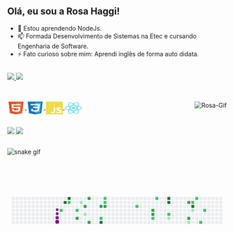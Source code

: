 ## Olá, eu sou a Rosa Haggi!

- 🌱 Estou aprendendo NodeJs.
- 📫 Formada Desenvolvimento de Sistemas na Etec e cursando Engenharia de Software.
- ⚡ Fato curioso sobre mim: Aprendi inglês de forma auto didata.

##

<div>
  <a href="https://github.com/rosahaggi">
  <img height="150em" src="https://github-readme-stats.vercel.app/api?username=rosahaggi&show_icons=true&theme=radical&include_all_commits=true&count_private=true"/>
    <img height="150em" src="https://github-readme-stats.vercel.app/api/top-langs/?username=rosa&layout=compact&langs_count=7&theme=radical"/>
</div>

##

<div style="display: inline_block"><br>
   <img align="center" alt="Rosa-HTML" height="30" width="40" src="https://raw.githubusercontent.com/devicons/devicon/master/icons/html5/html5-original.svg">
   <img align="center" alt="Rosa-CSS" height="30" width="40" src="https://raw.githubusercontent.com/devicons/devicon/master/icons/css3/css3-original.svg">
   <img align="center" alt="Rosa-Js" height="30" width="40" src="https://raw.githubusercontent.com/devicons/devicon/master/icons/javascript/javascript-plain.svg">
   <img align="center" alt="Rosa-React" height="30" width="40" src="https://raw.githubusercontent.com/devicons/devicon/master/icons/react/react-original.svg">
   <img align="right" alt="Rosa-Gif" height="200" widht="200" src="https://i.picasion.com/pic92/01e9adf9d109ea4c9f15650a599a480d.gif">
</div>

##

<div> 
      <a href="https://instagram.com/miranhanatech?igshid=OGQ5ZDc2ODk2ZA==" target="_blank"><img src="https://img.shields.io/badge/-Instagram-%23E4405F?style=for-the-badge&logo=instagram&logoColor=white" target="_blank"></a>
     <a href="https://www.linkedin.com/in/rosalina-teixeira-oliveira/" target="_blank"><img src="https://img.shields.io/badge/-LinkedIn-%230077B5?style=for-the-badge&logo=linkedin&logoColor=white" target="_blank"></a>
</div>

##

![snake gif]((https://raw.githubusercontent.com/math97/math97/dd13ac8e706f9e41a946f1484761a29d51e6e6ce/github-contribution-grid-snake.svg))
<svg viewBox="-16 -32 880 192" width="880" height="192" xmlns="http://www.w3.org/2000/svg"><style>@keyframes c0{6.63%{fill:var(--c1)}6.65%,to{fill:var(--ce)}}@keyframes c1{56.08%{fill:var(--c2)}56.1%,to{fill:var(--ce)}}@keyframes c2{94.09%{fill:var(--c4)}94.11%,to{fill:var(--ce)}}@keyframes c3{93.35%{fill:var(--c4)}93.37%,to{fill:var(--ce)}}@keyframes c4{54.6%{fill:var(--c2)}54.62%,to{fill:var(--ce)}}@keyframes c5{53.13%{fill:var(--c2)}53.15%,to{fill:var(--ce)}}@keyframes c6{58.29%{fill:var(--c3)}58.31%,to{fill:var(--ce)}}@keyframes c7{11.43%{fill:var(--c1)}11.45%,to{fill:var(--ce)}}@keyframes c8{61.61%{fill:var(--c3)}61.63%,to{fill:var(--ce)}}@keyframes c9{9.95%{fill:var(--c1)}9.97%,to{fill:var(--ce)}}@keyframes ca{62.72%{fill:var(--c3)}62.74%,to{fill:var(--ce)}}@keyframes cb{59.77%{fill:var(--c3)}59.79%,to{fill:var(--ce)}}@keyframes cc{64.57%{fill:var(--c3)}64.59%,to{fill:var(--ce)}}@keyframes cd{50.17%{fill:var(--c2)}50.19%,to{fill:var(--ce)}}@keyframes ce{88.18%{fill:var(--c4)}88.2%,to{fill:var(--ce)}}@keyframes cf{47.22%{fill:var(--c2)}47.24%,to{fill:var(--ce)}}@keyframes cg{47.59%{fill:var(--c2)}47.61%,to{fill:var(--ce)}}@keyframes ch{64.93%{fill:var(--c3)}64.95%,to{fill:var(--ce)}}@keyframes ci{39.84%{fill:var(--c2)}39.86%,to{fill:var(--ce)}}@keyframes cj{69.73%{fill:var(--c3)}69.75%,to{fill:var(--ce)}}@keyframes ck{70.1%{fill:var(--c3)}70.12%,to{fill:var(--ce)}}@keyframes cl{37.26%{fill:var(--c2)}37.28%,to{fill:var(--ce)}}@keyframes cm{42.43%{fill:var(--c2)}42.45%,to{fill:var(--ce)}}@keyframes cn{79.69%{fill:var(--c4)}79.71%,to{fill:var(--ce)}}@keyframes co{79.33%{fill:var(--c4)}79.35%,to{fill:var(--ce)}}@keyframes cp{35.41%{fill:var(--c2)}35.43%,to{fill:var(--ce)}}@keyframes cq{21.76%{fill:var(--c1)}21.78%,to{fill:var(--ce)}}@keyframes cr{76%{fill:var(--c3)}76.02%,to{fill:var(--ce)}}@keyframes cs{73.79%{fill:var(--c3)}73.81%,to{fill:var(--ce)}}@keyframes ct{23.98%{fill:var(--c1)}24%,to{fill:var(--ce)}}@keyframes cu{31.36%{fill:var(--c2)}31.38%,to{fill:var(--ce)}}@keyframes cv{76.74%{fill:var(--c4)}76.76%,to{fill:var(--ce)}}@keyframes cw{25.45%{fill:var(--c1)}25.47%,to{fill:var(--ce)}}@keyframes cx{30.62%{fill:var(--c2)}30.64%,to{fill:var(--ce)}}@keyframes cy{28.03%{fill:var(--c2)}28.05%,to{fill:var(--ce)}}@keyframes cz{26.56%{fill:var(--c2)}26.58%,to{fill:var(--ce)}}@keyframes u0{6.63%{transform:scale(0,1)}6.65%,9.95%{transform:scale(.17,1)}11.43%,9.97%{transform:scale(.33,1)}11.45%,21.76%{transform:scale(.5,1)}21.78%,23.98%{transform:scale(.67,1)}24%,25.45%{transform:scale(.83,1)}25.47%,to{transform:scale(1,1)}}@keyframes u1{26.56%{transform:scale(0,1)}26.58%,28.03%{transform:scale(.07,1)}28.05%,30.62%{transform:scale(.14,1)}30.64%,31.36%{transform:scale(.21,1)}31.38%,35.41%{transform:scale(.29,1)}35.43%,37.26%{transform:scale(.36,1)}37.28%,39.84%{transform:scale(.43,1)}39.86%,42.43%{transform:scale(.5,1)}42.45%,47.22%{transform:scale(.57,1)}47.24%,47.59%{transform:scale(.64,1)}47.61%,50.17%{transform:scale(.71,1)}50.19%,53.13%{transform:scale(.79,1)}53.15%,54.6%{transform:scale(.86,1)}54.62%,56.08%{transform:scale(.93,1)}56.1%,to{transform:scale(1,1)}}@keyframes u2{58.29%{transform:scale(0,1)}58.31%,59.77%{transform:scale(.1,1)}59.79%,61.61%{transform:scale(.2,1)}61.63%,62.72%{transform:scale(.3,1)}62.74%,64.57%{transform:scale(.4,1)}64.59%,64.93%{transform:scale(.5,1)}64.95%,69.73%{transform:scale(.6,1)}69.75%,70.1%{transform:scale(.7,1)}70.12%,73.79%{transform:scale(.8,1)}73.81%,76%{transform:scale(.9,1)}76.02%,to{transform:scale(1,1)}}@keyframes u3{76.74%{transform:scale(0,1)}76.76%,79.33%{transform:scale(.17,1)}79.35%,79.69%{transform:scale(.33,1)}79.71%,88.18%{transform:scale(.5,1)}88.2%,93.35%{transform:scale(.67,1)}93.37%,94.09%{transform:scale(.83,1)}94.11%,to{transform:scale(1,1)}}@keyframes s0{0%,99.63%{transform:translate(0,-16px)}.37%{transform:translate(0,0)}4.43%{transform:translate(176px,0)}6.64%{transform:translate(176px,96px)}60.15%,9.23%{transform:translate(288px,96px)}10.33%{transform:translate(288px,48px)}10.7%{transform:translate(272px,48px)}11.44%{transform:translate(272px,16px)}12.92%{transform:translate(336px,16px)}13.65%,51.29%{transform:translate(336px,48px)}18.45%{transform:translate(544px,48px)}18.82%,38.75%{transform:translate(544px,32px)}20.3%{transform:translate(608px,32px)}21.4%{transform:translate(608px,80px)}23.25%{transform:translate(688px,80px)}23.62%{transform:translate(688px,96px)}24.35%{transform:translate(720px,96px)}25.46%,74.91%{transform:translate(720px,48px)}26.57%{transform:translate(768px,48px)}26.94%{transform:translate(768px,64px)}27.31%{transform:translate(752px,64px)}28.04%{transform:translate(752px,96px)}28.41%{transform:translate(736px,96px)}30.63%{transform:translate(736px,0)}31%{transform:translate(720px,0)}31.37%,76.38%{transform:translate(720px,16px)}31.73%{transform:translate(736px,16px)}32.47%{transform:translate(736px,48px)}35.06%{transform:translate(624px,48px)}35.42%{transform:translate(624px,64px)}36.53%{transform:translate(576px,64px)}36.9%{transform:translate(576px,80px)}37.64%{transform:translate(544px,80px)}39.85%{transform:translate(496px,32px)}40.22%{transform:translate(496px,16px)}42.07%{transform:translate(576px,16px)}42.44%{transform:translate(576px,0)}47.23%{transform:translate(368px,0)}47.6%{transform:translate(368px,16px)}47.97%{transform:translate(384px,16px)}48.71%{transform:translate(384px,48px)}49.45%{transform:translate(352px,48px)}50.18%{transform:translate(352px,80px)}50.55%{transform:translate(336px,80px)}53.14%,57.56%{transform:translate(256px,48px)}53.87%{transform:translate(256px,16px)}54.61%{transform:translate(224px,16px)}54.98%{transform:translate(224px,32px)}55.72%{transform:translate(192px,32px)}56.09%{transform:translate(192px,48px)}58.3%{transform:translate(256px,80px)}59.41%{transform:translate(304px,80px)}59.78%{transform:translate(304px,96px)}61.62%{transform:translate(288px,32px)}61.99%{transform:translate(304px,32px)}62.73%{transform:translate(304px,0)}63.84%,85.98%{transform:translate(352px,0)}64.58%{transform:translate(352px,32px)}69.37%{transform:translate(560px,32px)}70.11%{transform:translate(560px,64px)}73.43%{transform:translate(704px,64px)}73.8%{transform:translate(704px,80px)}74.17%{transform:translate(720px,80px)}75.28%{transform:translate(704px,48px)}76.01%,77.49%{transform:translate(704px,16px)}76.75%{transform:translate(720px,32px)}77.12%{transform:translate(704px,32px)}79.34%{transform:translate(624px,16px)}79.7%{transform:translate(624px,0)}88.19%{transform:translate(352px,96px)}88.56%{transform:translate(336px,96px)}90.77%{transform:translate(336px,0)}93.73%{transform:translate(208px,0)}94.1%{transform:translate(208px,16px)}96.68%{transform:translate(96px,16px)}97.42%{transform:translate(96px,-16px)}}@keyframes s1{0%,99.63%{transform:translate(16px,-16px)}.37%{transform:translate(0,-16px)}.74%{transform:translate(0,0)}4.8%{transform:translate(176px,0)}7.01%{transform:translate(176px,96px)}60.52%,9.59%{transform:translate(288px,96px)}10.7%{transform:translate(288px,48px)}11.07%{transform:translate(272px,48px)}11.81%{transform:translate(272px,16px)}13.28%{transform:translate(336px,16px)}14.02%,51.66%{transform:translate(336px,48px)}18.82%{transform:translate(544px,48px)}19.19%,39.11%{transform:translate(544px,32px)}20.66%{transform:translate(608px,32px)}21.77%{transform:translate(608px,80px)}23.62%{transform:translate(688px,80px)}23.99%{transform:translate(688px,96px)}24.72%{transform:translate(720px,96px)}25.83%,75.28%{transform:translate(720px,48px)}26.94%{transform:translate(768px,48px)}27.31%{transform:translate(768px,64px)}27.68%{transform:translate(752px,64px)}28.41%{transform:translate(752px,96px)}28.78%{transform:translate(736px,96px)}31%{transform:translate(736px,0)}31.37%{transform:translate(720px,0)}31.73%,76.75%{transform:translate(720px,16px)}32.1%{transform:translate(736px,16px)}32.84%{transform:translate(736px,48px)}35.42%{transform:translate(624px,48px)}35.79%{transform:translate(624px,64px)}36.9%{transform:translate(576px,64px)}37.27%{transform:translate(576px,80px)}38.01%{transform:translate(544px,80px)}40.22%{transform:translate(496px,32px)}40.59%{transform:translate(496px,16px)}42.44%{transform:translate(576px,16px)}42.8%{transform:translate(576px,0)}47.6%{transform:translate(368px,0)}47.97%{transform:translate(368px,16px)}48.34%{transform:translate(384px,16px)}49.08%{transform:translate(384px,48px)}49.82%{transform:translate(352px,48px)}50.55%{transform:translate(352px,80px)}50.92%{transform:translate(336px,80px)}53.51%,57.93%{transform:translate(256px,48px)}54.24%{transform:translate(256px,16px)}54.98%{transform:translate(224px,16px)}55.35%{transform:translate(224px,32px)}56.09%{transform:translate(192px,32px)}56.46%{transform:translate(192px,48px)}58.67%{transform:translate(256px,80px)}59.78%{transform:translate(304px,80px)}60.15%{transform:translate(304px,96px)}61.99%{transform:translate(288px,32px)}62.36%{transform:translate(304px,32px)}63.1%{transform:translate(304px,0)}64.21%,86.35%{transform:translate(352px,0)}64.94%{transform:translate(352px,32px)}69.74%{transform:translate(560px,32px)}70.48%{transform:translate(560px,64px)}73.8%{transform:translate(704px,64px)}74.17%{transform:translate(704px,80px)}74.54%{transform:translate(720px,80px)}75.65%{transform:translate(704px,48px)}76.38%,77.86%{transform:translate(704px,16px)}77.12%{transform:translate(720px,32px)}77.49%{transform:translate(704px,32px)}79.7%{transform:translate(624px,16px)}80.07%{transform:translate(624px,0)}88.56%{transform:translate(352px,96px)}88.93%{transform:translate(336px,96px)}91.14%{transform:translate(336px,0)}94.1%{transform:translate(208px,0)}94.46%{transform:translate(208px,16px)}97.05%{transform:translate(96px,16px)}97.79%{transform:translate(96px,-16px)}}@keyframes s2{0%,99.63%{transform:translate(32px,-16px)}.74%{transform:translate(0,-16px)}1.11%{transform:translate(0,0)}5.17%{transform:translate(176px,0)}7.38%{transform:translate(176px,96px)}60.89%,9.96%{transform:translate(288px,96px)}11.07%{transform:translate(288px,48px)}11.44%{transform:translate(272px,48px)}12.18%{transform:translate(272px,16px)}13.65%{transform:translate(336px,16px)}14.39%,52.03%{transform:translate(336px,48px)}19.19%{transform:translate(544px,48px)}19.56%,39.48%{transform:translate(544px,32px)}21.03%{transform:translate(608px,32px)}22.14%{transform:translate(608px,80px)}23.99%{transform:translate(688px,80px)}24.35%{transform:translate(688px,96px)}25.09%{transform:translate(720px,96px)}26.2%,75.65%{transform:translate(720px,48px)}27.31%{transform:translate(768px,48px)}27.68%{transform:translate(768px,64px)}28.04%{transform:translate(752px,64px)}28.78%{transform:translate(752px,96px)}29.15%{transform:translate(736px,96px)}31.37%{transform:translate(736px,0)}31.73%{transform:translate(720px,0)}32.1%,77.12%{transform:translate(720px,16px)}32.47%{transform:translate(736px,16px)}33.21%{transform:translate(736px,48px)}35.79%{transform:translate(624px,48px)}36.16%{transform:translate(624px,64px)}37.27%{transform:translate(576px,64px)}37.64%{transform:translate(576px,80px)}38.38%{transform:translate(544px,80px)}40.59%{transform:translate(496px,32px)}40.96%{transform:translate(496px,16px)}42.8%{transform:translate(576px,16px)}43.17%{transform:translate(576px,0)}47.97%{transform:translate(368px,0)}48.34%{transform:translate(368px,16px)}48.71%{transform:translate(384px,16px)}49.45%{transform:translate(384px,48px)}50.18%{transform:translate(352px,48px)}50.92%{transform:translate(352px,80px)}51.29%{transform:translate(336px,80px)}53.87%,58.3%{transform:translate(256px,48px)}54.61%{transform:translate(256px,16px)}55.35%{transform:translate(224px,16px)}55.72%{transform:translate(224px,32px)}56.46%{transform:translate(192px,32px)}56.83%{transform:translate(192px,48px)}59.04%{transform:translate(256px,80px)}60.15%{transform:translate(304px,80px)}60.52%{transform:translate(304px,96px)}62.36%{transform:translate(288px,32px)}62.73%{transform:translate(304px,32px)}63.47%{transform:translate(304px,0)}64.58%,86.72%{transform:translate(352px,0)}65.31%{transform:translate(352px,32px)}70.11%{transform:translate(560px,32px)}70.85%{transform:translate(560px,64px)}74.17%{transform:translate(704px,64px)}74.54%{transform:translate(704px,80px)}74.91%{transform:translate(720px,80px)}76.01%{transform:translate(704px,48px)}76.75%,78.23%{transform:translate(704px,16px)}77.49%{transform:translate(720px,32px)}77.86%{transform:translate(704px,32px)}80.07%{transform:translate(624px,16px)}80.44%{transform:translate(624px,0)}88.93%{transform:translate(352px,96px)}89.3%{transform:translate(336px,96px)}91.51%{transform:translate(336px,0)}94.46%{transform:translate(208px,0)}94.83%{transform:translate(208px,16px)}97.42%{transform:translate(96px,16px)}98.15%{transform:translate(96px,-16px)}}@keyframes s3{0%,99.63%{transform:translate(48px,-16px)}1.11%{transform:translate(0,-16px)}1.48%{transform:translate(0,0)}5.54%{transform:translate(176px,0)}7.75%{transform:translate(176px,96px)}10.33%,61.25%{transform:translate(288px,96px)}11.44%{transform:translate(288px,48px)}11.81%{transform:translate(272px,48px)}12.55%{transform:translate(272px,16px)}14.02%{transform:translate(336px,16px)}14.76%,52.4%{transform:translate(336px,48px)}19.56%{transform:translate(544px,48px)}19.93%,39.85%{transform:translate(544px,32px)}21.4%{transform:translate(608px,32px)}22.51%{transform:translate(608px,80px)}24.35%{transform:translate(688px,80px)}24.72%{transform:translate(688px,96px)}25.46%{transform:translate(720px,96px)}26.57%,76.01%{transform:translate(720px,48px)}27.68%{transform:translate(768px,48px)}28.04%{transform:translate(768px,64px)}28.41%{transform:translate(752px,64px)}29.15%{transform:translate(752px,96px)}29.52%{transform:translate(736px,96px)}31.73%{transform:translate(736px,0)}32.1%{transform:translate(720px,0)}32.47%,77.49%{transform:translate(720px,16px)}32.84%{transform:translate(736px,16px)}33.58%{transform:translate(736px,48px)}36.16%{transform:translate(624px,48px)}36.53%{transform:translate(624px,64px)}37.64%{transform:translate(576px,64px)}38.01%{transform:translate(576px,80px)}38.75%{transform:translate(544px,80px)}40.96%{transform:translate(496px,32px)}41.33%{transform:translate(496px,16px)}43.17%{transform:translate(576px,16px)}43.54%{transform:translate(576px,0)}48.34%{transform:translate(368px,0)}48.71%{transform:translate(368px,16px)}49.08%{transform:translate(384px,16px)}49.82%{transform:translate(384px,48px)}50.55%{transform:translate(352px,48px)}51.29%{transform:translate(352px,80px)}51.66%{transform:translate(336px,80px)}54.24%,58.67%{transform:translate(256px,48px)}54.98%{transform:translate(256px,16px)}55.72%{transform:translate(224px,16px)}56.09%{transform:translate(224px,32px)}56.83%{transform:translate(192px,32px)}57.2%{transform:translate(192px,48px)}59.41%{transform:translate(256px,80px)}60.52%{transform:translate(304px,80px)}60.89%{transform:translate(304px,96px)}62.73%{transform:translate(288px,32px)}63.1%{transform:translate(304px,32px)}63.84%{transform:translate(304px,0)}64.94%,87.08%{transform:translate(352px,0)}65.68%{transform:translate(352px,32px)}70.48%{transform:translate(560px,32px)}71.22%{transform:translate(560px,64px)}74.54%{transform:translate(704px,64px)}74.91%{transform:translate(704px,80px)}75.28%{transform:translate(720px,80px)}76.38%{transform:translate(704px,48px)}77.12%,78.6%{transform:translate(704px,16px)}77.86%{transform:translate(720px,32px)}78.23%{transform:translate(704px,32px)}80.44%{transform:translate(624px,16px)}80.81%{transform:translate(624px,0)}89.3%{transform:translate(352px,96px)}89.67%{transform:translate(336px,96px)}91.88%{transform:translate(336px,0)}94.83%{transform:translate(208px,0)}95.2%{transform:translate(208px,16px)}97.79%{transform:translate(96px,16px)}98.52%{transform:translate(96px,-16px)}}:root{--cb:#1b1f230a;--cs:purple;--ce:#ebedf0;--c0:#ebedf0;--c1:#9be9a8;--c2:#40c463;--c3:#30a14e;--c4:#216e39}@media (prefers-color-scheme:dark){:root{--cb:#1b1f230a;--cs:purple;--ce:#161b22;--c1:#01311f;--c2:#034525;--c3:#0f6d31;--c4:#00c647}}.c{shape-rendering:geometricPrecision;rx:2;ry:2;fill:var(--ce);stroke-width:1px;stroke:var(--cb);animation:none 27100ms linear infinite}.c.c0{fill:var(--c1);animation-name:c0}.c.c1{fill:var(--c2);animation-name:c1}.c.c2,.c.c3{fill:var(--c4);animation-name:c2}.c.c3{animation-name:c3}.c.c4,.c.c5{fill:var(--c2);animation-name:c4}.c.c5{animation-name:c5}.c.c6{fill:var(--c3);animation-name:c6}.c.c7{fill:var(--c1);animation-name:c7}.c.c8{fill:var(--c3);animation-name:c8}.c.c9{fill:var(--c1);animation-name:c9}.c.ca,.c.cb,.c.cc{fill:var(--c3);animation-name:ca}.c.cb,.c.cc{animation-name:cb}.c.cc{animation-name:cc}.c.cd{fill:var(--c2);animation-name:cd}.c.ce{fill:var(--c4);animation-name:ce}.c.cf,.c.cg{fill:var(--c2);animation-name:cf}.c.cg{animation-name:cg}.c.ch{fill:var(--c3);animation-name:ch}.c.ci{fill:var(--c2);animation-name:ci}.c.cj,.c.ck{fill:var(--c3);animation-name:cj}.c.ck{animation-name:ck}.c.cl,.c.cm{fill:var(--c2);animation-name:cl}.c.cm{animation-name:cm}.c.cn,.c.co{fill:var(--c4);animation-name:cn}.c.co{animation-name:co}.c.cp{fill:var(--c2);animation-name:cp}.c.cq{fill:var(--c1);animation-name:cq}.c.cr,.c.cs{fill:var(--c3);animation-name:cr}.c.cs{animation-name:cs}.c.ct{fill:var(--c1);animation-name:ct}.c.cu{fill:var(--c2);animation-name:cu}.c.cv{fill:var(--c4);animation-name:cv}.c.cw{fill:var(--c1);animation-name:cw}.c.cx,.c.cy,.c.cz{fill:var(--c2);animation-name:cx}.c.cy,.c.cz{animation-name:cy}.c.cz{animation-name:cz}.s,.u{animation:none linear 27100ms infinite}.u,.u.u0{transform-origin:0 0}.u{transform:scale(0,1)}.u.u0{fill:var(--c1);animation-name:u0}.u.u1{fill:var(--c2);animation-name:u1;transform-origin:141.3px 0}.u.u2{fill:var(--c3);animation-name:u2;transform-origin:471.1px 0}.u.u3{fill:var(--c4);animation-name:u3;transform-origin:706.7px 0}.s{shape-rendering:geometricPrecision;fill:var(--cs)}.s.s0{transform:translate(0,-16px);animation-name:s0}.s.s1{transform:translate(16px,-16px);animation-name:s1}.s.s2{transform:translate(32px,-16px);animation-name:s2}.s.s3{transform:translate(48px,-16px);animation-name:s3}</style><rect class="c" x="2" y="2" width="12" height="12"/><rect class="c" x="2" y="18" width="12" height="12"/><rect class="c" x="2" y="34" width="12" height="12"/><rect class="c" x="2" y="50" width="12" height="12"/><rect class="c" x="2" y="66" width="12" height="12"/><rect class="c" x="2" y="82" width="12" height="12"/><rect class="c" x="2" y="98" width="12" height="12"/><rect class="c" x="18" y="2" width="12" height="12"/><rect class="c" x="18" y="18" width="12" height="12"/><rect class="c" x="18" y="34" width="12" height="12"/><rect class="c" x="18" y="50" width="12" height="12"/><rect class="c" x="18" y="66" width="12" height="12"/><rect class="c" x="18" y="82" width="12" height="12"/><rect class="c" x="18" y="98" width="12" height="12"/><rect class="c" x="34" y="2" width="12" height="12"/><rect class="c" x="34" y="18" width="12" height="12"/><rect class="c" x="34" y="34" width="12" height="12"/><rect class="c" x="34" y="50" width="12" height="12"/><rect class="c" x="34" y="66" width="12" height="12"/><rect class="c" x="34" y="82" width="12" height="12"/><rect class="c" x="34" y="98" width="12" height="12"/><rect class="c" x="50" y="2" width="12" height="12"/><rect class="c" x="50" y="18" width="12" height="12"/><rect class="c" x="50" y="34" width="12" height="12"/><rect class="c" x="50" y="50" width="12" height="12"/><rect class="c" x="50" y="66" width="12" height="12"/><rect class="c" x="50" y="82" width="12" height="12"/><rect class="c" x="50" y="98" width="12" height="12"/><rect class="c" x="66" y="2" width="12" height="12"/><rect class="c" x="66" y="18" width="12" height="12"/><rect class="c" x="66" y="34" width="12" height="12"/><rect class="c" x="66" y="50" width="12" height="12"/><rect class="c" x="66" y="66" width="12" height="12"/><rect class="c" x="66" y="82" width="12" height="12"/><rect class="c" x="66" y="98" width="12" height="12"/><rect class="c" x="82" y="2" width="12" height="12"/><rect class="c" x="82" y="18" width="12" height="12"/><rect class="c" x="82" y="34" width="12" height="12"/><rect class="c" x="82" y="50" width="12" height="12"/><rect class="c" x="82" y="66" width="12" height="12"/><rect class="c" x="82" y="82" width="12" height="12"/><rect class="c" x="82" y="98" width="12" height="12"/><rect class="c" x="98" y="2" width="12" height="12"/><rect class="c" x="98" y="18" width="12" height="12"/><rect class="c" x="98" y="34" width="12" height="12"/><rect class="c" x="98" y="50" width="12" height="12"/><rect class="c" x="98" y="66" width="12" height="12"/><rect class="c" x="98" y="82" width="12" height="12"/><rect class="c" x="98" y="98" width="12" height="12"/><rect class="c" x="114" y="2" width="12" height="12"/><rect class="c" x="114" y="18" width="12" height="12"/><rect class="c" x="114" y="34" width="12" height="12"/><rect class="c" x="114" y="50" width="12" height="12"/><rect class="c" x="114" y="66" width="12" height="12"/><rect class="c" x="114" y="82" width="12" height="12"/><rect class="c" x="114" y="98" width="12" height="12"/><rect class="c" x="130" y="2" width="12" height="12"/><rect class="c" x="130" y="18" width="12" height="12"/><rect class="c" x="130" y="34" width="12" height="12"/><rect class="c" x="130" y="50" width="12" height="12"/><rect class="c" x="130" y="66" width="12" height="12"/><rect class="c" x="130" y="82" width="12" height="12"/><rect class="c" x="130" y="98" width="12" height="12"/><rect class="c" x="146" y="2" width="12" height="12"/><rect class="c" x="146" y="18" width="12" height="12"/><rect class="c" x="146" y="34" width="12" height="12"/><rect class="c" x="146" y="50" width="12" height="12"/><rect class="c" x="146" y="66" width="12" height="12"/><rect class="c" x="146" y="82" width="12" height="12"/><rect class="c" x="146" y="98" width="12" height="12"/><rect class="c" x="162" y="2" width="12" height="12"/><rect class="c" x="162" y="18" width="12" height="12"/><rect class="c" x="162" y="34" width="12" height="12"/><rect class="c" x="162" y="50" width="12" height="12"/><rect class="c" x="162" y="66" width="12" height="12"/><rect class="c" x="162" y="82" width="12" height="12"/><rect class="c" x="162" y="98" width="12" height="12"/><rect class="c" x="178" y="2" width="12" height="12"/><rect class="c" x="178" y="18" width="12" height="12"/><rect class="c" x="178" y="34" width="12" height="12"/><rect class="c" x="178" y="50" width="12" height="12"/><rect class="c" x="178" y="66" width="12" height="12"/><rect class="c" x="178" y="82" width="12" height="12"/><rect class="c c0" x="178" y="98" width="12" height="12"/><rect class="c" x="194" y="2" width="12" height="12"/><rect class="c" x="194" y="18" width="12" height="12"/><rect class="c" x="194" y="34" width="12" height="12"/><rect class="c c1" x="194" y="50" width="12" height="12"/><rect class="c" x="194" y="66" width="12" height="12"/><rect class="c" x="194" y="82" width="12" height="12"/><rect class="c" x="194" y="98" width="12" height="12"/><rect class="c" x="210" y="2" width="12" height="12"/><rect class="c c2" x="210" y="18" width="12" height="12"/><rect class="c" x="210" y="34" width="12" height="12"/><rect class="c" x="210" y="50" width="12" height="12"/><rect class="c" x="210" y="66" width="12" height="12"/><rect class="c" x="210" y="82" width="12" height="12"/><rect class="c" x="210" y="98" width="12" height="12"/><rect class="c c3" x="226" y="2" width="12" height="12"/><rect class="c c4" x="226" y="18" width="12" height="12"/><rect class="c" x="226" y="34" width="12" height="12"/><rect class="c" x="226" y="50" width="12" height="12"/><rect class="c" x="226" y="66" width="12" height="12"/><rect class="c" x="226" y="82" width="12" height="12"/><rect class="c" x="226" y="98" width="12" height="12"/><rect class="c" x="242" y="2" width="12" height="12"/><rect class="c" x="242" y="18" width="12" height="12"/><rect class="c" x="242" y="34" width="12" height="12"/><rect class="c" x="242" y="50" width="12" height="12"/><rect class="c" x="242" y="66" width="12" height="12"/><rect class="c" x="242" y="82" width="12" height="12"/><rect class="c" x="242" y="98" width="12" height="12"/><rect class="c" x="258" y="2" width="12" height="12"/><rect class="c" x="258" y="18" width="12" height="12"/><rect class="c" x="258" y="34" width="12" height="12"/><rect class="c c5" x="258" y="50" width="12" height="12"/><rect class="c" x="258" y="66" width="12" height="12"/><rect class="c c6" x="258" y="82" width="12" height="12"/><rect class="c" x="258" y="98" width="12" height="12"/><rect class="c" x="274" y="2" width="12" height="12"/><rect class="c c7" x="274" y="18" width="12" height="12"/><rect class="c" x="274" y="34" width="12" height="12"/><rect class="c" x="274" y="50" width="12" height="12"/><rect class="c" x="274" y="66" width="12" height="12"/><rect class="c" x="274" y="82" width="12" height="12"/><rect class="c" x="274" y="98" width="12" height="12"/><rect class="c" x="290" y="2" width="12" height="12"/><rect class="c" x="290" y="18" width="12" height="12"/><rect class="c c8" x="290" y="34" width="12" height="12"/><rect class="c" x="290" y="50" width="12" height="12"/><rect class="c c9" x="290" y="66" width="12" height="12"/><rect class="c" x="290" y="82" width="12" height="12"/><rect class="c" x="290" y="98" width="12" height="12"/><rect class="c ca" x="306" y="2" width="12" height="12"/><rect class="c" x="306" y="18" width="12" height="12"/><rect class="c" x="306" y="34" width="12" height="12"/><rect class="c" x="306" y="50" width="12" height="12"/><rect class="c" x="306" y="66" width="12" height="12"/><rect class="c" x="306" y="82" width="12" height="12"/><rect class="c cb" x="306" y="98" width="12" height="12"/><rect class="c" x="322" y="2" width="12" height="12"/><rect class="c" x="322" y="18" width="12" height="12"/><rect class="c" x="322" y="34" width="12" height="12"/><rect class="c" x="322" y="50" width="12" height="12"/><rect class="c" x="322" y="66" width="12" height="12"/><rect class="c" x="322" y="82" width="12" height="12"/><rect class="c" x="322" y="98" width="12" height="12"/><rect class="c" x="338" y="2" width="12" height="12"/><rect class="c" x="338" y="18" width="12" height="12"/><rect class="c" x="338" y="34" width="12" height="12"/><rect class="c" x="338" y="50" width="12" height="12"/><rect class="c" x="338" y="66" width="12" height="12"/><rect class="c" x="338" y="82" width="12" height="12"/><rect class="c" x="338" y="98" width="12" height="12"/><rect class="c" x="354" y="2" width="12" height="12"/><rect class="c" x="354" y="18" width="12" height="12"/><rect class="c cc" x="354" y="34" width="12" height="12"/><rect class="c" x="354" y="50" width="12" height="12"/><rect class="c" x="354" y="66" width="12" height="12"/><rect class="c cd" x="354" y="82" width="12" height="12"/><rect class="c ce" x="354" y="98" width="12" height="12"/><rect class="c cf" x="370" y="2" width="12" height="12"/><rect class="c cg" x="370" y="18" width="12" height="12"/><rect class="c ch" x="370" y="34" width="12" height="12"/><rect class="c" x="370" y="50" width="12" height="12"/><rect class="c" x="370" y="66" width="12" height="12"/><rect class="c" x="370" y="82" width="12" height="12"/><rect class="c" x="370" y="98" width="12" height="12"/><rect class="c" x="386" y="2" width="12" height="12"/><rect class="c" x="386" y="18" width="12" height="12"/><rect class="c" x="386" y="34" width="12" height="12"/><rect class="c" x="386" y="50" width="12" height="12"/><rect class="c" x="386" y="66" width="12" height="12"/><rect class="c" x="386" y="82" width="12" height="12"/><rect class="c" x="386" y="98" width="12" height="12"/><rect class="c" x="402" y="2" width="12" height="12"/><rect class="c" x="402" y="18" width="12" height="12"/><rect class="c" x="402" y="34" width="12" height="12"/><rect class="c" x="402" y="50" width="12" height="12"/><rect class="c" x="402" y="66" width="12" height="12"/><rect class="c" x="402" y="82" width="12" height="12"/><rect class="c" x="402" y="98" width="12" height="12"/><rect class="c" x="418" y="2" width="12" height="12"/><rect class="c" x="418" y="18" width="12" height="12"/><rect class="c" x="418" y="34" width="12" height="12"/><rect class="c" x="418" y="50" width="12" height="12"/><rect class="c" x="418" y="66" width="12" height="12"/><rect class="c" x="418" y="82" width="12" height="12"/><rect class="c" x="418" y="98" width="12" height="12"/><rect class="c" x="434" y="2" width="12" height="12"/><rect class="c" x="434" y="18" width="12" height="12"/><rect class="c" x="434" y="34" width="12" height="12"/><rect class="c" x="434" y="50" width="12" height="12"/><rect class="c" x="434" y="66" width="12" height="12"/><rect class="c" x="434" y="82" width="12" height="12"/><rect class="c" x="434" y="98" width="12" height="12"/><rect class="c" x="450" y="2" width="12" height="12"/><rect class="c" x="450" y="18" width="12" height="12"/><rect class="c" x="450" y="34" width="12" height="12"/><rect class="c" x="450" y="50" width="12" height="12"/><rect class="c" x="450" y="66" width="12" height="12"/><rect class="c" x="450" y="82" width="12" height="12"/><rect class="c" x="450" y="98" width="12" height="12"/><rect class="c" x="466" y="2" width="12" height="12"/><rect class="c" x="466" y="18" width="12" height="12"/><rect class="c" x="466" y="34" width="12" height="12"/><rect class="c" x="466" y="50" width="12" height="12"/><rect class="c" x="466" y="66" width="12" height="12"/><rect class="c" x="466" y="82" width="12" height="12"/><rect class="c" x="466" y="98" width="12" height="12"/><rect class="c" x="482" y="2" width="12" height="12"/><rect class="c" x="482" y="18" width="12" height="12"/><rect class="c" x="482" y="34" width="12" height="12"/><rect class="c" x="482" y="50" width="12" height="12"/><rect class="c" x="482" y="66" width="12" height="12"/><rect class="c" x="482" y="82" width="12" height="12"/><rect class="c" x="482" y="98" width="12" height="12"/><rect class="c" x="498" y="2" width="12" height="12"/><rect class="c" x="498" y="18" width="12" height="12"/><rect class="c ci" x="498" y="34" width="12" height="12"/><rect class="c" x="498" y="50" width="12" height="12"/><rect class="c" x="498" y="66" width="12" height="12"/><rect class="c" x="498" y="82" width="12" height="12"/><rect class="c" x="498" y="98" width="12" height="12"/><rect class="c" x="514" y="2" width="12" height="12"/><rect class="c" x="514" y="18" width="12" height="12"/><rect class="c" x="514" y="34" width="12" height="12"/><rect class="c" x="514" y="50" width="12" height="12"/><rect class="c" x="514" y="66" width="12" height="12"/><rect class="c" x="514" y="82" width="12" height="12"/><rect class="c" x="514" y="98" width="12" height="12"/><rect class="c" x="530" y="2" width="12" height="12"/><rect class="c" x="530" y="18" width="12" height="12"/><rect class="c" x="530" y="34" width="12" height="12"/><rect class="c" x="530" y="50" width="12" height="12"/><rect class="c" x="530" y="66" width="12" height="12"/><rect class="c" x="530" y="82" width="12" height="12"/><rect class="c" x="530" y="98" width="12" height="12"/><rect class="c" x="546" y="2" width="12" height="12"/><rect class="c" x="546" y="18" width="12" height="12"/><rect class="c" x="546" y="34" width="12" height="12"/><rect class="c" x="546" y="50" width="12" height="12"/><rect class="c" x="546" y="66" width="12" height="12"/><rect class="c" x="546" y="82" width="12" height="12"/><rect class="c" x="546" y="98" width="12" height="12"/><rect class="c" x="562" y="2" width="12" height="12"/><rect class="c" x="562" y="18" width="12" height="12"/><rect class="c" x="562" y="34" width="12" height="12"/><rect class="c cj" x="562" y="50" width="12" height="12"/><rect class="c ck" x="562" y="66" width="12" height="12"/><rect class="c cl" x="562" y="82" width="12" height="12"/><rect class="c" x="562" y="98" width="12" height="12"/><rect class="c cm" x="578" y="2" width="12" height="12"/><rect class="c" x="578" y="18" width="12" height="12"/><rect class="c" x="578" y="34" width="12" height="12"/><rect class="c" x="578" y="50" width="12" height="12"/><rect class="c" x="578" y="66" width="12" height="12"/><rect class="c" x="578" y="82" width="12" height="12"/><rect class="c" x="578" y="98" width="12" height="12"/><rect class="c" x="594" y="2" width="12" height="12"/><rect class="c" x="594" y="18" width="12" height="12"/><rect class="c" x="594" y="34" width="12" height="12"/><rect class="c" x="594" y="50" width="12" height="12"/><rect class="c" x="594" y="66" width="12" height="12"/><rect class="c" x="594" y="82" width="12" height="12"/><rect class="c" x="594" y="98" width="12" height="12"/><rect class="c" x="610" y="2" width="12" height="12"/><rect class="c" x="610" y="18" width="12" height="12"/><rect class="c" x="610" y="34" width="12" height="12"/><rect class="c" x="610" y="50" width="12" height="12"/><rect class="c" x="610" y="66" width="12" height="12"/><rect class="c" x="610" y="82" width="12" height="12"/><rect class="c" x="610" y="98" width="12" height="12"/><rect class="c cn" x="626" y="2" width="12" height="12"/><rect class="c co" x="626" y="18" width="12" height="12"/><rect class="c" x="626" y="34" width="12" height="12"/><rect class="c" x="626" y="50" width="12" height="12"/><rect class="c cp" x="626" y="66" width="12" height="12"/><rect class="c cq" x="626" y="82" width="12" height="12"/><rect class="c" x="626" y="98" width="12" height="12"/><rect class="c" x="642" y="2" width="12" height="12"/><rect class="c" x="642" y="18" width="12" height="12"/><rect class="c" x="642" y="34" width="12" height="12"/><rect class="c" x="642" y="50" width="12" height="12"/><rect class="c" x="642" y="66" width="12" height="12"/><rect class="c" x="642" y="82" width="12" height="12"/><rect class="c" x="642" y="98" width="12" height="12"/><rect class="c" x="658" y="2" width="12" height="12"/><rect class="c" x="658" y="18" width="12" height="12"/><rect class="c" x="658" y="34" width="12" height="12"/><rect class="c" x="658" y="50" width="12" height="12"/><rect class="c" x="658" y="66" width="12" height="12"/><rect class="c" x="658" y="82" width="12" height="12"/><rect class="c" x="658" y="98" width="12" height="12"/><rect class="c" x="674" y="2" width="12" height="12"/><rect class="c" x="674" y="18" width="12" height="12"/><rect class="c" x="674" y="34" width="12" height="12"/><rect class="c" x="674" y="50" width="12" height="12"/><rect class="c" x="674" y="66" width="12" height="12"/><rect class="c" x="674" y="82" width="12" height="12"/><rect class="c" x="674" y="98" width="12" height="12"/><rect class="c" x="690" y="2" width="12" height="12"/><rect class="c" x="690" y="18" width="12" height="12"/><rect class="c" x="690" y="34" width="12" height="12"/><rect class="c" x="690" y="50" width="12" height="12"/><rect class="c" x="690" y="66" width="12" height="12"/><rect class="c" x="690" y="82" width="12" height="12"/><rect class="c" x="690" y="98" width="12" height="12"/><rect class="c" x="706" y="2" width="12" height="12"/><rect class="c cr" x="706" y="18" width="12" height="12"/><rect class="c" x="706" y="34" width="12" height="12"/><rect class="c" x="706" y="50" width="12" height="12"/><rect class="c" x="706" y="66" width="12" height="12"/><rect class="c cs" x="706" y="82" width="12" height="12"/><rect class="c ct" x="706" y="98" width="12" height="12"/><rect class="c" x="722" y="2" width="12" height="12"/><rect class="c cu" x="722" y="18" width="12" height="12"/><rect class="c cv" x="722" y="34" width="12" height="12"/><rect class="c cw" x="722" y="50" width="12" height="12"/><rect class="c" x="722" y="66" width="12" height="12"/><rect class="c" x="722" y="82" width="12" height="12"/><rect class="c" x="722" y="98" width="12" height="12"/><rect class="c cx" x="738" y="2" width="12" height="12"/><rect class="c" x="738" y="18" width="12" height="12"/><rect class="c" x="738" y="34" width="12" height="12"/><rect class="c" x="738" y="50" width="12" height="12"/><rect class="c" x="738" y="66" width="12" height="12"/><rect class="c" x="738" y="82" width="12" height="12"/><rect class="c" x="738" y="98" width="12" height="12"/><rect class="c" x="754" y="2" width="12" height="12"/><rect class="c" x="754" y="18" width="12" height="12"/><rect class="c" x="754" y="34" width="12" height="12"/><rect class="c" x="754" y="50" width="12" height="12"/><rect class="c" x="754" y="66" width="12" height="12"/><rect class="c" x="754" y="82" width="12" height="12"/><rect class="c cy" x="754" y="98" width="12" height="12"/><rect class="c" x="770" y="2" width="12" height="12"/><rect class="c" x="770" y="18" width="12" height="12"/><rect class="c" x="770" y="34" width="12" height="12"/><rect class="c cz" x="770" y="50" width="12" height="12"/><rect class="c" x="770" y="66" width="12" height="12"/><rect class="c" x="770" y="82" width="12" height="12"/><rect class="c" x="770" y="98" width="12" height="12"/><rect class="c" x="786" y="2" width="12" height="12"/><rect class="c" x="786" y="18" width="12" height="12"/><rect class="c" x="786" y="34" width="12" height="12"/><rect class="c" x="786" y="50" width="12" height="12"/><rect class="c" x="786" y="66" width="12" height="12"/><rect class="c" x="786" y="82" width="12" height="12"/><rect class="c" x="786" y="98" width="12" height="12"/><rect class="c" x="802" y="2" width="12" height="12"/><rect class="c" x="802" y="18" width="12" height="12"/><rect class="c" x="802" y="34" width="12" height="12"/><rect class="c" x="802" y="50" width="12" height="12"/><rect class="c" x="802" y="66" width="12" height="12"/><rect class="c" x="802" y="82" width="12" height="12"/><rect class="c" x="802" y="98" width="12" height="12"/><rect class="c" x="818" y="2" width="12" height="12"/><rect class="c" x="818" y="18" width="12" height="12"/><rect class="c" x="818" y="34" width="12" height="12"/><rect class="c" x="818" y="50" width="12" height="12"/><rect class="c" x="818" y="66" width="12" height="12"/><rect class="c" x="818" y="82" width="12" height="12"/><rect class="c" x="818" y="98" width="12" height="12"/><rect class="c" x="834" y="2" width="12" height="12"/><rect class="c" x="834" y="18" width="12" height="12"/><rect class="c" x="834" y="34" width="12" height="12"/><rect class="c" x="834" y="50" width="12" height="12"/><rect class="c" x="834" y="66" width="12" height="12"/><rect class="c" x="834" y="82" width="12" height="12"/><rect class="c" x="834" y="98" width="12" height="12"/><rect class="u u0" height="12" width="141.9" x="0.0" y="144"/><rect class="u u1" height="12" width="330.4" x="141.3" y="144"/><rect class="u u2" height="12" width="236.2" x="471.1" y="144"/><rect class="u u3" height="12" width="141.9" x="706.7" y="144"/><rect class="s s0" x="0.8" y="0.8" width="14.4" height="14.4" rx="4.5" ry="4.5"/><rect class="s s1" x="1.8" y="1.8" width="12.3" height="12.3" rx="4.1" ry="4.1"/><rect class="s s2" x="2.6" y="2.6" width="10.8" height="10.8" rx="3.6" ry="3.6"/><rect class="s s3" x="3.0" y="3.0" width="9.9" height="9.9" rx="3.3" ry="3.3"/></svg>
